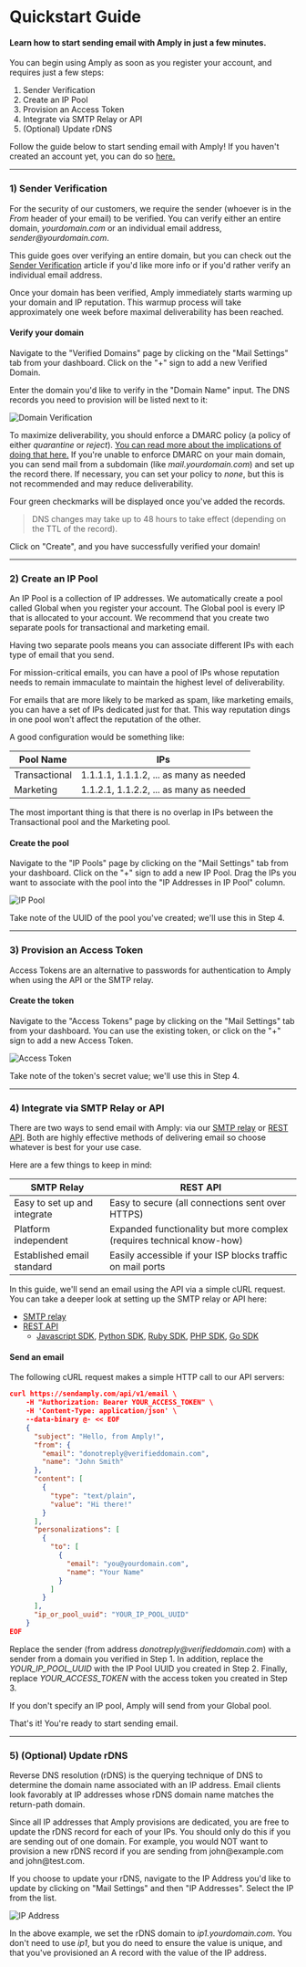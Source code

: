 # Quickstart Guide

#### Learn how to start sending email with Amply in just a few minutes. 

You can begin using Amply as soon as you register your account, and requires just a few steps:

1) Sender Verification
2) Create an IP Pool
3) Provision an Access Token
4) Integrate via SMTP Relay or API
5) (Optional) Update rDNS

Follow the guide below to start sending email with Amply! If you haven't created an account yet, you can do so [here.](https://sendamply.com/plans)

****

### 1) Sender Verification

For the security of our customers, we require the sender (whoever is in the *From* header of your email) to be verified. You can verify either an entire domain, *yourdomain.com* or an individual email address, *sender&#64;yourdomain.com*.

This guide goes over verifying an entire domain, but you can check out the [Sender Verification](./Deliverability/A-Sender-Verification.md) article if you'd like more info or if you'd rather verify an individual email address.

Once your domain has been verified, Amply immediately starts warming up your domain and IP reputation. This warmup process will take approximately one week before maximal deliverability has been reached.

#### Verify your domain

Navigate to the "Verified Domains" page by clicking on the "Mail Settings" tab from your dashboard. Click on the "+" sign to add a new Verified Domain.

Enter the domain you'd like to verify in the "Domain Name" input. The DNS records you need to provision will be listed next to it:<br/>

![Domain Verification](../assets/images/verification.png)<br/>

To maximize deliverability, you should enforce a DMARC policy (a policy of either *quarantine* or *reject*).  [You can read more about the implications of doing that here.](Deliverability/D-DMARC.md) If you're unable to enforce DMARC on your main domain, you can send mail from a subdomain (like *mail.yourdomain.com*) and set up the record there.  If necessary, you can set your policy to *none*, but this is not recommended and may reduce deliverability.

Four green checkmarks will be displayed once you've added the records.

<!-- theme: info -->
> DNS changes may take up to 48 hours to take effect (depending on the TTL of the record).

Click on "Create", and you have successfully verified your domain!

****

### 2) Create an IP Pool

An IP Pool is a collection of IP addresses. We automatically create a pool called Global when you register your account. The Global pool is every IP that is allocated to your account. We recommend that you create two separate pools for transactional and marketing email.

Having two separate pools means you can associate different IPs with each type of email that you send.

For mission-critical emails, you can have a pool of IPs whose reputation needs to remain immaculate to maintain the highest level of deliverability.

For emails that are more likely to be marked as spam, like marketing emails, you can have a set of IPs dedicated just for that. This way reputation dings in one pool won't affect the reputation of the other.

A good configuration would be something like:

Pool Name | IPs
---------|----------
 Transactional | 1.1.1.1, 1.1.1.2, ... as many as needed
 Marketing | 1.1.2.1, 1.1.2.2, ... as many as needed

 The most important thing is that there is no overlap in IPs between the Transactional pool and the Marketing pool.

#### Create the pool

Navigate to the "IP Pools" page by clicking on the "Mail Settings" tab from your dashboard. Click on the "+" sign to add a new IP Pool. Drag the IPs you want to associate with the pool into the "IP Addresses in IP Pool" column.

![IP Pool](../assets/images/ip_pool.png)

Take note of the UUID of the pool you've created; we'll use this in Step 4.

****

### 3) Provision an Access Token

Access Tokens are an alternative to passwords for authentication to Amply when using the API or the SMTP relay.

#### Create the token

Navigate to the "Access Tokens" page by clicking on the "Mail Settings" tab from your dashboard. You can use the existing token, or click on the "+" sign to add a new Access Token.

![Access Token](../assets/images/access_token.png)

Take note of the token's secret value; we'll use this in Step 4.

****

### 4) Integrate via SMTP Relay or API

There are two ways to send email with Amply: via our [SMTP relay](Integrations/SMTP-Relay.md) or [REST API](https://docs.sendamply.com/docs/api/docs/Introduction.md). Both are highly effective methods of delivering email so choose whatever is best for your use case.

Here are a few things to keep in mind:

SMTP Relay | REST API
---------|----------
 Easy to set up and integrate | Easy to secure (all connections sent over HTTPS)
 Platform independent | Expanded functionality but more complex (requires technical know-how)
 Established email standard | Easily accessible if your ISP blocks traffic on mail ports

In this guide, we'll send an email using the API via a simple cURL request. You can take a deeper look at setting up the SMTP relay or API here:

- [SMTP relay](Integrations/SMTP-Relay.md)
- [REST API](https://docs.sendamply.com/docs/api/Mail-Send.v1.yaml)
  - [Javascript SDK](https://github.com/sendamply/amply-js), [Python SDK](https://github.com/sendamply/amply-python), [Ruby SDK](https://github.com/sendamply/amply-ruby), [PHP SDK](https://github.com/sendamply/amply-php), [Go SDK](https://github.com/sendamply/amply-go)

#### Send an email

The following cURL request makes a simple HTTP call to our API servers:

```json
curl https://sendamply.com/api/v1/email \
    -H "Authorization: Bearer YOUR_ACCESS_TOKEN" \
    -H 'Content-Type: application/json' \
    --data-binary @- << EOF
    {
      "subject": "Hello, from Amply!",
      "from": {
        "email": "donotreply@verifieddomain.com",
        "name": "John Smith"
      },
      "content": [
        {
          "type": "text/plain",
          "value": "Hi there!"
        }
      ],
      "personalizations": [
        {
          "to": [
            {
              "email": "you@yourdomain.com",
              "name": "Your Name"
            }
          ]
        }
      ],
      "ip_or_pool_uuid": "YOUR_IP_POOL_UUID"
    }
EOF
```

Replace the sender (from address *donotreply\@verifieddomain\.com*) with a sender from a domain you verified in Step 1. In addition, replace the *YOUR_IP_POOL_UUID* with the IP Pool UUID you created in Step 2. Finally, replace *YOUR_ACCESS_TOKEN* with the access token you created in Step 3.

If you don't specify an IP pool, Amply will send from your Global pool.

That's it! You're ready to start sending email.

****

### 5) (Optional) Update rDNS

Reverse DNS resolution (rDNS) is the querying technique of DNS to determine the domain name associated with an IP address. Email clients look favorably at IP addresses whose rDNS domain name matches the return-path domain.

Since all IP addresses that Amply provisions are dedicated, you are free to update the rDNS record for each of your IPs. You should only do this if you are sending out of one domain. For example, you would NOT want to provision a new rDNS record if you are sending from john&#64;example.com and john&#64;test.com.

If you choose to update your rDNS, navigate to the IP Address you'd like to update by clicking on "Mail Settings" and then "IP Addresses". Select the IP from the list.

![IP Address](../assets/images/ip_address.png)

In the above example, we set the rDNS domain to *ip1.yourdomain.com*. You don't need to use *ip1*, but you do need to ensure the value is unique, and that you've provisioned an A record with the value of the IP address.